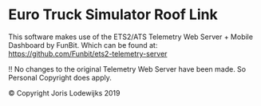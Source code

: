 # Euro Truck Simulator Roof Link

This software makes use of the ETS2/ATS Telemetry Web Server + Mobile Dashboard by FunBit. Which can be found at: https://github.com/Funbit/ets2-telemetry-server

!! No changes to the original Telemetry Web Server have been made. So Personal Copyright does apply.

© Copyright Joris Lodewijks 2019
